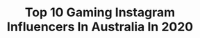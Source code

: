 ---
title: Top 10 Gaming Instagram Influencers In Australia In 2020
description: >-
  Find top gaming Instagram influencers in Australia in 2020. Most popular hashtags: #gaming #gamer #pokemon #gamingcommunity.
platform: Instagram
profiles:
  - username: "sammyfosgaming"
    fullname: >-
      Sammy Foster Gaming
    location: "Australia"
    followers: 2355
    engagement: 3064
    commentsToLikes: 0.117046
    id: ck8t46gub5o270j78zp7r42um
    verified: false
    hashtags: "#nintendogirl, #playstation4, #selfisolation, #australiaisolation"
  - username: "zoetwodots"
    fullname: >-
      Zoë
    location: "Australia"
    followers: 34145
    engagement: 904
    commentsToLikes: 0.017539
    id: ck0u0y1zxv9kv0i19k4j5c58z
    verified: false
    hashtags: "#newyorkcity, #festival, #animalcrossingnewhorizons, #binginbeach"
  - username: "bookswithchloe"
    fullname: >-
      chloe
    location: "Australia"
    followers: 28852
    engagement: 1267
    commentsToLikes: 0.015479
    id: ck0u23bv9yt5h0i19m0n3zrb5
    verified: false
    hashtags: "#animalcrossing, #shelfie, #gifted, #giftoriginal"
  - username: "2busygamers"
    fullname: >-
      2 BusyGamers, Neil  🇦🇺
    location: "Australia"
    followers: 6645
    engagement: 518
    commentsToLikes: 0.087161
    id: ck8tctwzw0nzb0j78qrqwm5w3
    verified: false
    hashtags: "#gamingposts, #residentevil, #gamecollector, #persona"
  - username: "cassiedakota"
    fullname: >-
      🌸 𝓒𝓪𝓼𝓼𝓲𝓮 🌸
    location: "Australia"
    followers: 15623
    engagement: 612
    commentsToLikes: 0.059813
    id: ck0tuax826du40i19ys29g0d7
    verified: false
    hashtags: "#nanoleafandchill, #nailsxcontrol, #gifted, #oscarwylee"
  - username: "super_nindando"
    fullname: >-
      Dan
    location: "Australia"
    followers: 1063
    engagement: 2090
    commentsToLikes: 0.013525
    id: ck8t43daj5d5z0j78t6wmkbsx
    verified: false
    hashtags: "#pokemonswordshield, #nintendolife, #isolation, #aussiegamer"
  - username: "misscandiceelizabeth_"
    fullname: >-
      Candice Elizabeth
    location: "Australia"
    followers: 24926
    engagement: 506
    commentsToLikes: 0.086256
    id: ck0vyuaib5t1n0i19plrklfwn
    verified: false
    hashtags: "#lesmills, #princessmera, #ruivas, #mera"
  - username: "lauragbert"
    fullname: >-
      Laura Gilbert 💜
    location: "Australia"
    followers: 91403
    engagement: 535
    commentsToLikes: 0.012530
    id: ck6tohu7ee6700j71dimkha62
    verified: true
    hashtags: "#wreckitralph, #lifeadmin, #doggo, #santiagodechile"
  - username: "cwodrex"
    fullname: >-
      cWodrex
    location: "Australia"
    followers: 54312
    engagement: 855
    commentsToLikes: 0.017775
    id: ck0u9hmb69vn10i19kj6yd9ap
    verified: false
    hashtags: "#games, #fortnitexoverwatch, #skyefortnite, #classy"
  - username: "twanvangendt"
    fullname: >-
      Twan van Gendt
    location: "Australia"
    followers: 33560
    engagement: 772
    commentsToLikes: 0.009242
    id: ck0tz0r1pooup0i1964fjvcp0
    verified: true
    hashtags: "#pointing, #sweat, #weightlifting, #takeonefortheteam"
---